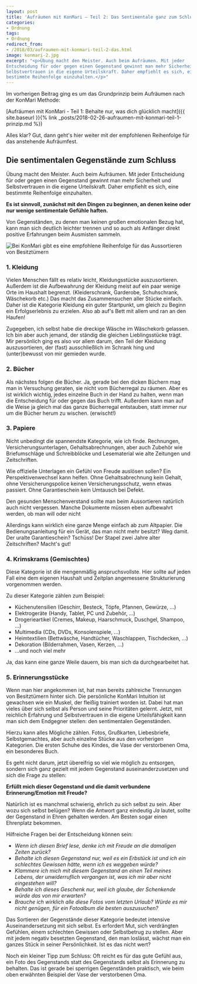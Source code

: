 ```yaml
---
layout: post
title: 'Aufräumen mit KonMari – Teil 2: Das Sentimentale ganz zum Schluss'
categories:
- Ordnung
tags:
- Ordnung
redirect_from:
- /2018/03/aufraumen-mit-konmari-teil-2-das.html
image: konmari-2.jpg
excerpt: "<p>Übung macht den Meister. Auch beim Aufräumen. Mit jeder
Entscheidung für oder gegen einen Gegenstand gewinnt man mehr Sicherheit und
Selbstvertrauen in die eigene Urteilskraft. Daher empfiehlt es sich, eine
bestimmte Reihenfolge einzuhalten.</p>"
---
```


Im vorherigen Beitrag ging es um das Grundprinzip beim Aufräumen
nach der KonMari Methode:

[Aufräumen mit KonMari - Teil 1: Behalte nur, was dich glücklich macht]({{ site.baseurl }}{% link _posts/2018-02-26-aufraumen-mit-konmari-teil-1-prinzip.md %})

Alles klar? Gut, dann geht's hier weiter mit der empfohlenen
Reihenfolge für das anstehende Aufräumfest.

## Die sentimentalen Gegenstände zum Schluss

Übung macht den Meister. Auch beim Aufräumen. Mit jeder Entscheidung für
oder gegen einen Gegenstand gewinnt man mehr Sicherheit und
Selbstvertrauen in die eigene Urteilskraft. Daher empfiehlt es sich,
eine bestimmte Reihenfolge einzuhalten.

**Es ist sinnvoll, zunächst mit den Dingen zu beginnen, an denen keine
oder nur wenige sentimentale Gefühle haften.**

Von Gegenständen, zu denen man keinen großen emotionalen Bezug hat, kann
man sich deutlich leichter trennen und so auch als Anfänger direkt
positive Erfahrungen beim Ausmisten sammeln.

![Bei KonMari gibt es eine empfohlene Reihenfolge für das Aussortieren von Besitztümern]({{site.baseurl}}/assets/img/posts/konmari-2.jpg)

### 1. Kleidung

Vielen Menschen fällt es relativ leicht, Kleidungsstücke auszusortieren.
Außerdem ist die Aufbewahrung der Kleidung meist auf ein paar wenige
Orte im Haushalt begrenzt. (Kleiderschrank, Garderobe, Schuhschrank,
Wäschekorb etc.) Das macht das Zusammensuchen aller Stücke einfach.
Daher ist die Kategorie Kleidung ein guter Startpunkt, um gleich zu
Beginn ein Erfolgserlebnis zu erzielen. Also ab auf's Bett mit allem
und ran an den Haufen!

Zugegeben, ich selbst habe die dreckige Wäsche im Wäschekorb gelassen.
Ich bin aber auch jemand, der ständig die gleichen Lieblingsstücke
trägt. Mir persönlich ging es also vor allem darum, den Teil der
Kleidung auszusortieren, der (fast) ausschließlich im Schrank hing und
(unter)bewusst von mir gemieden wurde.

### 2. Bücher

Als nächstes folgen die Bücher. Ja, gerade bei den dicken Büchern mag
man in Versuchung geraten, sie nicht vom Bücherregal zu räumen. Aber es
ist wirklich wichtig, jedes einzelne Buch in der Hand zu halten, wenn
man die Entscheidung für oder gegen das Buch trifft. Außerdem kann man
auf die Weise ja gleich mal das ganze Bücherregal entstauben, statt
immer nur um die Bücher herum zu wischen. (erwischt!)

### 3. Papiere

Nicht unbedingt die spannendste Kategorie, wie ich finde.
Rechnungen, Versicherungsunterlagen, Gehaltsabrechnungen, aber auch
Zubehör wie Briefumschläge und Schreibblöcke und Lesematerial wie alte
Zeitungen und Zeitschriften.

Wie offizielle Unterlagen ein Gefühl von Freude auslösen sollen? Ein
Perspektivenwechsel kann helfen. Ohne Gehaltsabrechnung kein Gehalt,
ohne Versicherungspolice keinen Versicherungsschutz, wenn etwas
passiert. Ohne Garantieschein kein Umtausch bei Defekt.

Den gesunden Menschenverstand sollte man beim Aussortieren natürlich
auch nicht vergessen. Manche Dokumente müssen eben aufbewahrt werden, ob
man will oder nicht

Allerdings kann wirklich eine ganze Menge einfach ab zum Altpapier.
Die Bedienungsanleitung für ein Gerät, das man nicht mehr besitzt? Weg
damit. Der uralte Garantieschein? Tschüss! Der Stapel zwei Jahre alter
Zeitschriften? Macht's gut!

### 4. Krimskrams (Gemischtes)

Diese Kategorie ist die mengenmäßig anspruchsvollste. Hier sollte auf
jeden Fall eine dem eigenen Haushalt und Zeitplan angemessene
Strukturierung vorgenommen werden.

Zu dieser Kategorie zählen zum Beispiel:

-   Küchenutensilien (Geschirr, Besteck, Töpfe, Pfannen, Gewürze, ...)
-   Elektrogeräte (Handy, Tablet, PC und Zubehör, ...)
-   Drogerieartikel (Cremes, Makeup, Haarschmuck, Duschgel, Shampoo,
    ...)
-   Multimedia (CDs, DVDs, Konsolenspiele, ...)
-   Heimtextilien (Bettwäsche, Handtücher, Waschlappen, Tischdecken,
    ...)
-   Dekoration (Bilderrahmen, Vasen, Kerzen, ...)
-   ...und noch viel mehr

Ja, das kann eine ganze Weile dauern, bis man sich da durchgearbeitet
hat.

### 5. Erinnerungsstücke

Wenn man hier angekommen ist, hat man bereits zahlreiche Trennungen von
Besitztümern hinter sich. Die persönliche KonMari Intuition ist
gewachsen wie ein Muskel, der fleißig trainiert worden ist. Dabei hat
man vieles über sich selbst als Person und seine Prioritäten gelernt.
Jetzt, mit reichlich Erfahrung und Selbstvertrauen in die eigene
Urteilsfähigkeit kann man sich dem Endgegner stellen: den sentimentalen
Gegenständen.

Hierzu kann alles Mögliche zählen. Fotos, Grußkarten, Liebesbriefe,
Selbstgemachtes, aber auch einzelne Stücke aus den vorherigen
Kategorien. Die ersten Schuhe des Kindes, die Vase der verstorbenen Oma,
ein besonderes Buch.

Es geht nicht darum, jetzt übereifrig so viel wie möglich zu entsorgen,
sondern sich ganz gezielt mit jedem Gegenstand auseinanderzusetzen und
sich die Frage zu stellen:

**Erfüllt mich dieser Gegenstand und die damit verbundene
Erinnerung/Emotion mit Freude?**

Natürlich ist es manchmal schwierig, ehrlich zu sich selbst zu sein.
Aber wozu sich selbst belügen? Wenn die Antwort ganz eindeutig *Ja*
lautet, sollte der Gegenstand in Ehren gehalten werden. Am Besten sogar
einen Ehrenplatz bekommen.

Hilfreiche Fragen bei der Entscheidung können sein:

-   *Wenn ich diesen Brief lese, denke ich mit Freude an die damaligen
    Zeiten zurück?*
-   *Behalte ich diesen Gegenstand nur, weil es ein Erbstück ist und ich
    ein schlechtes Gewissen hätte, wenn ich es weggeben würde?*
-   *Klammere ich mich mit diesem Gegenstand an einen Teil meines
    Lebens, der unwiderruflich vergangen ist, was ich mir aber nicht
    eingestehen will?*
-   *Behalte ich dieses Geschenk nur, weil ich glaube, der Schenkende
    würde das von mir erwarten?*
-   *Brauche ich wirklich alle diese Fotos vom letzten Urlaub? Würde es
    mir nicht genügen, für ein Fotoalbum die besten auszusuchen?*

Das Sortieren der Gegenstände dieser Kategorie bedeutet intensive
Auseinandersetzung mit sich selbst. Es erfordert Mut, sich verdrängten
Gefühlen, einem schlechten Gewissen oder Selbstbetrug zu stellen. Aber
mit jedem negativ besetzten Gegenstand, den man loslässt, wächst man ein
ganzes Stück in seiner Persönlichkeit. Ist es das nicht wert?

Noch ein kleiner Tipp zum Schluss: Oft reicht es für das gute Gefühl
aus, ein Foto des Gegenstands statt des Gegenstands selbst als
Erinnerung zu behalten. Das ist gerade bei sperrigen Gegenständen
praktisch, wie beim oben erwähnten Beispiel der Vase der verstorbenen
Oma.
